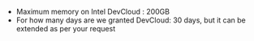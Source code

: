 - Maximum memory on Intel DevCloud : 200GB
- For how many days are we granted DevCloud: 30 days, but it can be extended as per your request
